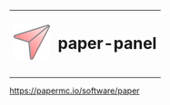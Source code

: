 <table align="center"><tr>
  <td><img src="./assets/paper-panel-logo-512-512.png" width="64"/></td>
  <td><h1>paper-panel<h1></td>
</tr></table>

<https://papermc.io/software/paper>
